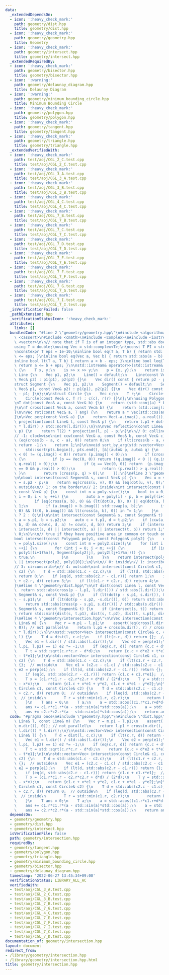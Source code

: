 ```yaml
---
data:
  _extendedDependsOn:
  - icon: ':heavy_check_mark:'
    path: geometry/dist.hpp
    title: geometry/dist.hpp
  - icon: ':heavy_check_mark:'
    path: geometry/geometry.hpp
    title: Geometry
  - icon: ':heavy_check_mark:'
    path: geometry/intersect.hpp
    title: geometry/intersect.hpp
  _extendedRequiredBy:
  - icon: ':heavy_check_mark:'
    path: geometry/bisector.hpp
    title: geometry/bisector.hpp
  - icon: ':warning:'
    path: geometry/delaunay_diagram.hpp
    title: Delaunay Diagram
  - icon: ':warning:'
    path: geometry/minimum_bounding_circle.hpp
    title: Minimum Bounding Circle
  - icon: ':heavy_check_mark:'
    path: geometry/polygon.hpp
    title: geometry/polygon.hpp
  - icon: ':heavy_check_mark:'
    path: geometry/tangent.hpp
    title: geometry/tangent.hpp
  - icon: ':heavy_check_mark:'
    path: geometry/triangle.hpp
    title: geometry/triangle.hpp
  _extendedVerifiedWith:
  - icon: ':heavy_check_mark:'
    path: test/aoj/CGL_2_C.test.cpp
    title: test/aoj/CGL_2_C.test.cpp
  - icon: ':heavy_check_mark:'
    path: test/aoj/CGL_3_A.test.cpp
    title: test/aoj/CGL_3_A.test.cpp
  - icon: ':heavy_check_mark:'
    path: test/aoj/CGL_3_B.test.cpp
    title: test/aoj/CGL_3_B.test.cpp
  - icon: ':heavy_check_mark:'
    path: test/aoj/CGL_4_C.test.cpp
    title: test/aoj/CGL_4_C.test.cpp
  - icon: ':heavy_check_mark:'
    path: test/aoj/CGL_7_B.test.cpp
    title: test/aoj/CGL_7_B.test.cpp
  - icon: ':heavy_check_mark:'
    path: test/aoj/CGL_7_C.test.cpp
    title: test/aoj/CGL_7_C.test.cpp
  - icon: ':heavy_check_mark:'
    path: test/aoj/CGL_7_D.test.cpp
    title: test/aoj/CGL_7_D.test.cpp
  - icon: ':heavy_check_mark:'
    path: test/aoj/CGL_7_E.test.cpp
    title: test/aoj/CGL_7_E.test.cpp
  - icon: ':heavy_check_mark:'
    path: test/aoj/CGL_7_F.test.cpp
    title: test/aoj/CGL_7_F.test.cpp
  - icon: ':heavy_check_mark:'
    path: test/aoj/CGL_7_G.test.cpp
    title: test/aoj/CGL_7_G.test.cpp
  - icon: ':heavy_check_mark:'
    path: test/aoj/CGL_7_I.test.cpp
    title: test/aoj/CGL_7_I.test.cpp
  _isVerificationFailed: false
  _pathExtension: hpp
  _verificationStatusIcon: ':heavy_check_mark:'
  attributes:
    links: []
  bundledCode: "#line 2 \"geometry/geometry.hpp\"\n#include <algorithm>\n#include\
    \ <cassert>\n#include <cmath>\n#include <complex>\n#include <iostream>\n#include\
    \ <vector>\n\n// note that if T is of an integer type, std::abs does not work\n\
    using T = double;\nusing Vec = std::complex<T>;\n\nconst T PI = std::acos(-1);\n\
    \nconstexpr T eps = 1e-10;\ninline bool eq(T a, T b) { return std::abs(a - b)\
    \ <= eps; }\ninline bool eq(Vec a, Vec b) { return std::abs(a - b) <= eps; }\n\
    inline bool lt(T a, T b) { return a < b - eps; }\ninline bool leq(T a, T b) {\
    \ return a <= b + eps; }\n\nstd::istream& operator>>(std::istream& is, Vec& p)\
    \ {\n    T x, y;\n    is >> x >> y;\n    p = {x, y};\n    return is;\n}\n\nstruct\
    \ Line {\n    Vec p1, p2;\n    Line() = default;\n    Line(const Vec& p1, const\
    \ Vec& p2) : p1(p1), p2(p2) {}\n    Vec dir() const { return p2 - p1; }\n};\n\n\
    struct Segment {\n    Vec p1, p2;\n    Segment() = default;\n    Segment(const\
    \ Vec& p1, const Vec& p2) : p1(p1), p2(p2) {}\n    Vec dir() const { return p2\
    \ - p1; }\n};\n\nstruct Circle {\n    Vec c;\n    T r;\n    Circle() = default;\n\
    \    Circle(const Vec& c, T r) : c(c), r(r) {}\n};\n\nusing Polygon = std::vector<Vec>;\n\
    \nT dot(const Vec& a, const Vec& b) {\n    return (std::conj(a) * b).real();\n\
    }\n\nT cross(const Vec& a, const Vec& b) {\n    return (std::conj(a) * b).imag();\n\
    }\n\nVec rot(const Vec& a, T ang) {\n    return a * Vec(std::cos(ang), std::sin(ang));\n\
    }\n\nVec perp(const Vec& a) {\n    return Vec(-a.imag(), a.real());\n}\n\nVec\
    \ projection(const Line& l, const Vec& p) {\n    return l.p1 + dot(p - l.p1, l.dir())\
    \ * l.dir() / std::norm(l.dir());\n}\n\nVec reflection(const Line& l, const Vec&\
    \ p) {\n    return T(2) * projection(l, p) - p;\n}\n\n// 0: collinear\n// 1: counter-clockwise\n\
    // -1: clockwise\nint ccw(const Vec& a, const Vec& b, const Vec& c) {\n    if\
    \ (eq(cross(b - a, c - a), 0)) return 0;\n    if (lt(cross(b - a, c - a), 0))\
    \ return -1;\n    return 1;\n}\n\nvoid sort_by_arg(std::vector<Vec>& pts) {\n\
    \    std::sort(pts.begin(), pts.end(), [&](auto& p, auto& q) {\n        if ((p.imag()\
    \ < 0) != (q.imag() < 0)) return (p.imag() < 0);\n        if (cross(p, q) == 0)\
    \ {\n            if (p == Vec(0, 0)) return !(q.imag() < 0 || (q.imag() == 0 &&\
    \ q.real() > 0));\n            if (q == Vec(0, 0)) return  (p.imag() < 0 || (p.imag()\
    \ == 0 && p.real() > 0));\n            return (p.real() > q.real());\n       \
    \ }\n        return (cross(p, q) > 0);\n    });\n}\n#line 3 \"geometry/intersect.hpp\"\
    \n\nbool intersect(const Segment& s, const Vec& p) {\n    Vec u = s.p1 - p, v\
    \ = s.p2 - p;\n    return eq(cross(u, v), 0) && leq(dot(u, v), 0);\n}\n\n// 0:\
    \ outside\n// 1: on the border\n// 2: inside\nint intersect(const Polygon& poly,\
    \ const Vec& p) {\n    const int n = poly.size();\n    bool in = 0;\n    for (int\
    \ i = 0; i < n; ++i) {\n        auto a = poly[i] - p, b = poly[(i+1)%n] - p;\n\
    \        if (eq(cross(a, b), 0) && (lt(dot(a, b), 0) || eq(dot(a, b), 0))) return\
    \ 1;\n        if (a.imag() > b.imag()) std::swap(a, b);\n        if (leq(a.imag(),\
    \ 0) && lt(0, b.imag()) && lt(cross(a, b), 0)) in ^= 1;\n    }\n    return in\
    \ ? 2 : 0;\n}\n\nint intersect(const Segment& s, const Segment& t) {\n    auto\
    \ a = s.p1, b = s.p2;\n    auto c = t.p1, d = t.p2;\n    if (ccw(a, b, c) != ccw(a,\
    \ b, d) && ccw(c, d, a) != ccw(c, d, b)) return 2;\n    if (intersect(s, c) ||\
    \ intersect(s, d) || intersect(t, a) || intersect(t, b)) return 1;\n    return\
    \ 0;\n}\n\n// true if they have positive area in common or touch on the border\n\
    bool intersect(const Polygon& poly1, const Polygon& poly2) {\n    const int n\
    \ = poly1.size();\n    const int m = poly2.size();\n    for (int i = 0; i < n;\
    \ ++i) {\n        for (int j = 0; j < m; ++j) {\n            if (intersect(Segment(poly1[i],\
    \ poly1[(i+1)%n]), Segment(poly2[j], poly2[(j+1)%m]))) {\n                return\
    \ true;\n            }\n        }\n    }\n    return intersect(poly1, poly2[0])\
    \ || intersect(poly2, poly1[0]);\n}\n\n// 0: inside\n// 1: inscribe\n// 2: intersect\n\
    // 3: circumscribe\n// 4: outside\nint intersect(const Circle& c1, const Circle&\
    \ c2) {\n    T d = std::abs(c1.c - c2.c);\n    if (lt(d, std::abs(c2.r - c1.r)))\
    \ return 0;\n    if (eq(d, std::abs(c2.r - c1.r))) return 1;\n    if (eq(c1.r\
    \ + c2.r, d)) return 3;\n    if (lt(c1.r + c2.r, d)) return 4;\n    return 2;\n\
    }\n#line 4 \"geometry/dist.hpp\"\n\nT dist(const Line& l, const Vec& p) {\n  \
    \  return std::abs(cross(p - l.p1, l.dir())) / std::abs(l.dir());\n}\n\nT dist(const\
    \ Segment& s, const Vec& p) {\n    if (lt(dot(p - s.p1, s.dir()), 0)) return std::abs(p\
    \ - s.p1);\n    if (lt(dot(p - s.p2, -s.dir()), 0)) return std::abs(p - s.p2);\n\
    \    return std::abs(cross(p - s.p1, s.dir())) / std::abs(s.dir());\n}\n\nT dist(const\
    \ Segment& s, const Segment& t) {\n    if (intersect(s, t)) return T(0);\n   \
    \ return std::min({dist(s, t.p1), dist(s, t.p2), dist(t, s.p1), dist(t, s.p2)});\n\
    }\n#line 4 \"geometry/intersection.hpp\"\n\nVec intersection(const Line& l, const\
    \ Line& m) {\n    Vec r = m.p1 - l.p1;\n    assert(!eq(cross(l.dir(), m.dir()),\
    \ 0)); // not parallel\n    return l.p1 + cross(m.dir(), r) / cross(m.dir(), l.dir())\
    \ * l.dir();\n}\n\nstd::vector<Vec> intersection(const Circle& c, const Line&\
    \ l) {\n    T d = dist(l, c.c);\n    if (lt(c.r, d)) return {};  // no intersection\n\
    \    Vec e1 = l.dir() / std::abs(l.dir());\n    Vec e2 = perp(e1);\n    if (ccw(c.c,\
    \ l.p1, l.p2) == 1) e2 *= -1;\n    if (eq(c.r, d)) return {c.c + d*e2};  // tangent\n\
    \    T t = std::sqrt(c.r*c.r - d*d);\n    return {c.c + d*e2 + t*e1, c.c + d*e2\
    \ - t*e1};\n}\n\nstd::vector<Vec> intersection(const Circle& c1, const Circle&\
    \ c2) {\n    T d = std::abs(c1.c - c2.c);\n    if (lt(c1.r + c2.r, d)) return\
    \ {};  // outside\n    Vec e1 = (c2.c - c1.c) / std::abs(c2.c - c1.c);\n    Vec\
    \ e2 = perp(e1);\n    if (lt(d, std::abs(c2.r - c1.r))) return {};  // contain\n\
    \    if (eq(d, std::abs(c2.r - c1.r))) return {c1.c + c1.r*e1};  // tangent\n\
    \    T x = (c1.r*c1.r - c2.r*c2.r + d*d) / (2*d);\n    T y = std::sqrt(c1.r*c1.r\
    \ - x*x);\n    return {c1.c + x*e1 + y*e2, c1.c + x*e1 - y*e2};\n}\n\nT area_intersection(const\
    \ Circle& c1, const Circle& c2) {\n    T d = std::abs(c2.c - c1.c);\n    if (leq(c1.r\
    \ + c2.r, d)) return 0;  // outside\n    if (leq(d, std::abs(c2.r - c1.r))) {\
    \  // inside\n        T r = std::min(c1.r, c2.r);\n        return PI * r * r;\n\
    \    }\n    T ans = 0;\n    T a;\n    a = std::acos((c1.r*c1.r+d*d-c2.r*c2.r)/(2*c1.r*d));\n\
    \    ans += c1.r*c1.r*(a - std::sin(a)*std::cos(a));\n    a = std::acos((c2.r*c2.r+d*d-c1.r*c1.r)/(2*c2.r*d));\n\
    \    ans += c2.r*c2.r*(a - std::sin(a)*std::cos(a));\n    return ans;\n}\n"
  code: "#pragma once\n#include \"geometry.hpp\"\n#include \"dist.hpp\"\n\nVec intersection(const\
    \ Line& l, const Line& m) {\n    Vec r = m.p1 - l.p1;\n    assert(!eq(cross(l.dir(),\
    \ m.dir()), 0)); // not parallel\n    return l.p1 + cross(m.dir(), r) / cross(m.dir(),\
    \ l.dir()) * l.dir();\n}\n\nstd::vector<Vec> intersection(const Circle& c, const\
    \ Line& l) {\n    T d = dist(l, c.c);\n    if (lt(c.r, d)) return {};  // no intersection\n\
    \    Vec e1 = l.dir() / std::abs(l.dir());\n    Vec e2 = perp(e1);\n    if (ccw(c.c,\
    \ l.p1, l.p2) == 1) e2 *= -1;\n    if (eq(c.r, d)) return {c.c + d*e2};  // tangent\n\
    \    T t = std::sqrt(c.r*c.r - d*d);\n    return {c.c + d*e2 + t*e1, c.c + d*e2\
    \ - t*e1};\n}\n\nstd::vector<Vec> intersection(const Circle& c1, const Circle&\
    \ c2) {\n    T d = std::abs(c1.c - c2.c);\n    if (lt(c1.r + c2.r, d)) return\
    \ {};  // outside\n    Vec e1 = (c2.c - c1.c) / std::abs(c2.c - c1.c);\n    Vec\
    \ e2 = perp(e1);\n    if (lt(d, std::abs(c2.r - c1.r))) return {};  // contain\n\
    \    if (eq(d, std::abs(c2.r - c1.r))) return {c1.c + c1.r*e1};  // tangent\n\
    \    T x = (c1.r*c1.r - c2.r*c2.r + d*d) / (2*d);\n    T y = std::sqrt(c1.r*c1.r\
    \ - x*x);\n    return {c1.c + x*e1 + y*e2, c1.c + x*e1 - y*e2};\n}\n\nT area_intersection(const\
    \ Circle& c1, const Circle& c2) {\n    T d = std::abs(c2.c - c1.c);\n    if (leq(c1.r\
    \ + c2.r, d)) return 0;  // outside\n    if (leq(d, std::abs(c2.r - c1.r))) {\
    \  // inside\n        T r = std::min(c1.r, c2.r);\n        return PI * r * r;\n\
    \    }\n    T ans = 0;\n    T a;\n    a = std::acos((c1.r*c1.r+d*d-c2.r*c2.r)/(2*c1.r*d));\n\
    \    ans += c1.r*c1.r*(a - std::sin(a)*std::cos(a));\n    a = std::acos((c2.r*c2.r+d*d-c1.r*c1.r)/(2*c2.r*d));\n\
    \    ans += c2.r*c2.r*(a - std::sin(a)*std::cos(a));\n    return ans;\n}\n"
  dependsOn:
  - geometry/geometry.hpp
  - geometry/dist.hpp
  - geometry/intersect.hpp
  isVerificationFile: false
  path: geometry/intersection.hpp
  requiredBy:
  - geometry/tangent.hpp
  - geometry/polygon.hpp
  - geometry/triangle.hpp
  - geometry/minimum_bounding_circle.hpp
  - geometry/bisector.hpp
  - geometry/delaunay_diagram.hpp
  timestamp: '2022-06-27 13:45:34+09:00'
  verificationStatus: LIBRARY_ALL_AC
  verifiedWith:
  - test/aoj/CGL_3_A.test.cpp
  - test/aoj/CGL_2_C.test.cpp
  - test/aoj/CGL_3_B.test.cpp
  - test/aoj/CGL_7_B.test.cpp
  - test/aoj/CGL_7_G.test.cpp
  - test/aoj/CGL_4_C.test.cpp
  - test/aoj/CGL_7_E.test.cpp
  - test/aoj/CGL_7_F.test.cpp
  - test/aoj/CGL_7_I.test.cpp
  - test/aoj/CGL_7_C.test.cpp
  - test/aoj/CGL_7_D.test.cpp
documentation_of: geometry/intersection.hpp
layout: document
redirect_from:
- /library/geometry/intersection.hpp
- /library/geometry/intersection.hpp.html
title: geometry/intersection.hpp
---
```

